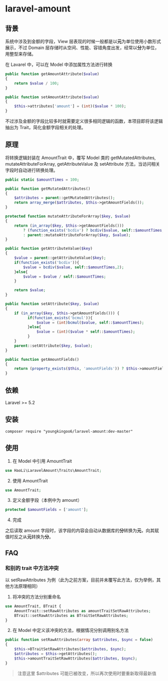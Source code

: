 # laravel-amount

## 背景
系统中涉及到金额的字段，View 层表现的时候一般都是以**元**为单位使用小数形式展示，不过 Domain 层存储时从空间、性能、容错角度出发，经常以**分**为单位，用整型来存储。

在 Lavarel 中，可以在 Model 中添加属性方法进行转换

```php
public function getAmountAttribute($value)
{
    return $value / 100;
}

public function setAmountAttribute($value)
{
    $this->attributes['amount'] = (int)($value * 100);
}
```

不过涉及金额的字段比较多时就需要定义很多相同逻辑的函数，本项目即将该逻辑抽出为 Trait，简化金额字段相关的处理。

## 原理

将转换逻辑封装在 AmountTrait 中，覆写 Model 类的 getMutatedAttributes, mutateAttributeForArray, getAttributeValue 及 setAttribute 方法，当访问相关字段时自动进行转换处理。

```php
public static $amountTimes = 100;

public function getMutatedAttributes()
{
    $attributes = parent::getMutatedAttributes();
    return array_merge($attributes, $this->getAmountFields());
}

protected function mutateAttributeForArray($key, $value)
{
    return (in_array($key, $this->getAmountFields()))
        ? (function_exists('bcdiv') ? bcdiv($value, self::$amountTimes, 2) : $value / self::$amountTimes)
        : parent::mutateAttributeForArray($key, $value);
}

public function getAttributeValue($key)
{
    $value = parent::getAttributeValue($key);
    if(function_exists('bcdiv')){
        $value = bcdiv($value, self::$amountTimes,2);
    }else{
        $value = $value / self::$amountTimes;
    }

    return $value;
}

public function setAttribute($key, $value)
{
    if (in_array($key, $this->getAmountFields())) {
          if(function_exists('bcmul')){
              $value = (int)bcmul($value, self::$amountTimes);
          }else{
              $value = (int)($value * self::$amountTimes);
          }
    }
    parent::setAttribute($key, $value);
}

public function getAmountFields()
{
    return (property_exists($this, 'amountFields')) ? $this->amountFields : [];
}
```

## 依赖
Laravel >= 5.2

## 安装
```
composer require "youngkingoo6/laravel-amount:dev-master"
```

## 使用

1. 在 Model 中引用 AmountTrait

  ```php
  use HaoLi\LaravelAmount\Traits\AmountTrait;
  ```

2. 使用 AmountTrait

  ```php
  use AmountTrait;
  ```

3. 定义金额字段（本例中为 amount）

  ```php
  protected $amountFields = ['amount'];
  ```

4. 完成

  之后读取 amount 字段时，该字段的内容会自动从数据库的**分**转换为**元**，向其赋值时反之从**元**转换为**分**。

## FAQ

### 和别的 trait 中方法冲突

以 setRawAttributes 为例（此为之前方案，目前并未覆写此方法，仅为举例，其他方法原理相同）

1. 将冲突的方法分别重命名
  ```php
  use AmountTrait, BTrait {
      AmountTrait::setRawAttributes as amountTraitSetRawAttributes;
      BTrait::setRawAttributes as BTraitSetRawAttributes;
  }
  ```

2. 在 Model 中定义该冲突的方法，根据情况分别调用别名方法
  ```php
  public function setRawAttributes(array $attributes, $sync = false)
  {
      $this->BTraitSetRawAttributes($attributes, $sync);
      $attributes = $this->getAttributes();
      $this->amountTraitSetRawAttributes($attributes, $sync);
  }
  ```
  > 注意这里 $attributes 可能已被改变，所以再次使用时要重新取得最新值
